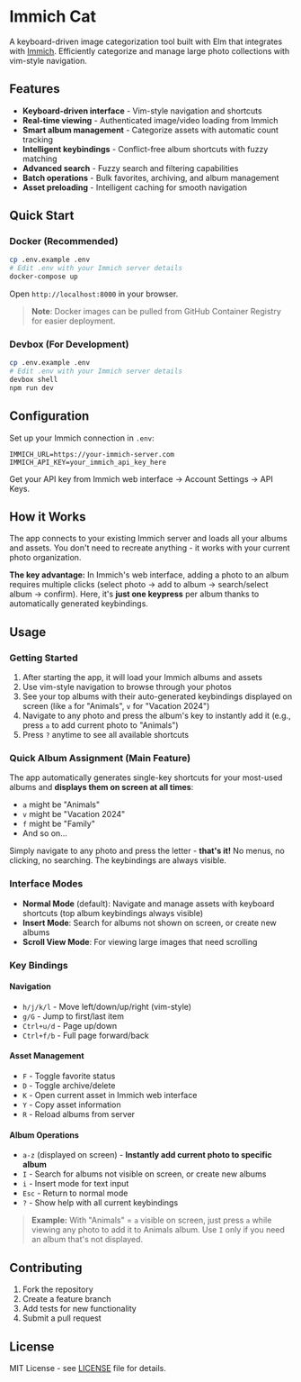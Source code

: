# Immich Cat

A keyboard-driven image categorization tool built with Elm that integrates with [Immich](https://immich.app/). Efficiently categorize and manage large photo collections with vim-style navigation.

## Features

- **Keyboard-driven interface** - Vim-style navigation and shortcuts
- **Real-time viewing** - Authenticated image/video loading from Immich
- **Smart album management** - Categorize assets with automatic count tracking
- **Intelligent keybindings** - Conflict-free album shortcuts with fuzzy matching
- **Advanced search** - Fuzzy search and filtering capabilities
- **Batch operations** - Bulk favorites, archiving, and album management
- **Asset preloading** - Intelligent caching for smooth navigation

## Quick Start

### Docker (Recommended)

```bash
cp .env.example .env
# Edit .env with your Immich server details
docker-compose up
```

Open `http://localhost:8000` in your browser.

> **Note**: Docker images can be pulled from GitHub Container Registry for easier deployment.

### Devbox (For Development)

```bash
cp .env.example .env
# Edit .env with your Immich server details
devbox shell
npm run dev
```

## Configuration

Set up your Immich connection in `.env`:

```env
IMMICH_URL=https://your-immich-server.com
IMMICH_API_KEY=your_immich_api_key_here
```

Get your API key from Immich web interface → Account Settings → API Keys.

## How it Works

The app connects to your existing Immich server and loads all your albums and assets. You don't need to recreate anything - it works with your current photo organization.

**The key advantage:** In Immich's web interface, adding a photo to an album requires multiple clicks (select photo → add to album → search/select album → confirm). Here, it's **just one keypress** per album thanks to automatically generated keybindings.

## Usage

### Getting Started

1. After starting the app, it will load your Immich albums and assets
2. Use vim-style navigation to browse through your photos
3. See your top albums with their auto-generated keybindings displayed on screen (like `a` for "Animals", `v` for "Vacation 2024")
4. Navigate to any photo and press the album's key to instantly add it (e.g., press `a` to add current photo to "Animals")
5. Press `?` anytime to see all available shortcuts

### Quick Album Assignment (Main Feature)

The app automatically generates single-key shortcuts for your most-used albums and **displays them on screen at all times**:

- `a` might be "Animals"
- `v` might be "Vacation 2024"
- `f` might be "Family"
- And so on...

Simply navigate to any photo and press the letter - **that's it!** No menus, no clicking, no searching. The keybindings are always visible.

### Interface Modes

- **Normal Mode** (default): Navigate and manage assets with keyboard shortcuts (top album keybindings always visible)
- **Insert Mode**: Search for albums not shown on screen, or create new albums
- **Scroll View Mode**: For viewing large images that need scrolling

### Key Bindings

#### Navigation

- `h/j/k/l` - Move left/down/up/right (vim-style)
- `g/G` - Jump to first/last item
- `Ctrl+u/d` - Page up/down
- `Ctrl+f/b` - Full page forward/back

#### Asset Management

- `F` - Toggle favorite status
- `D` - Toggle archive/delete
- `K` - Open current asset in Immich web interface
- `Y` - Copy asset information
- `R` - Reload albums from server

#### Album Operations

- `a-z` (displayed on screen) - **Instantly add current photo to specific album**
- `I` - Search for albums not visible on screen, or create new albums
- `i` - Insert mode for text input
- `Esc` - Return to normal mode
- `?` - Show help with all current keybindings

> **Example:** With "Animals" = `a` visible on screen, just press `a` while viewing any photo to add it to Animals album. Use `I` only if you need an album that's not displayed.

## Contributing

1. Fork the repository
2. Create a feature branch
3. Add tests for new functionality
4. Submit a pull request

## License

MIT License - see [LICENSE](LICENSE) file for details.


